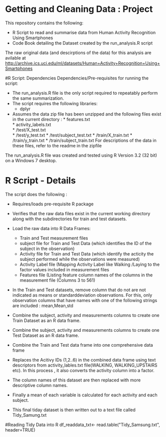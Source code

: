 # Getting and Cleaning Data : Project

This repository contains the following:

* R Script to read and summarise data from Human Activity Recognition Using Smartphones
* Code Book detailing the Dataset created by the run_analysis.R script


The raw original data (and descirptions of the data) for  this analysis  are avilable at http://archive.ics.uci.edu/ml/datasets/Human+Activity+Recognition+Using+Smartphones  


#R Script: Dependencies
Dependencies/Pre-requisites for running the script:

* The run_analysis.R file is the only script required to repeatably perform the same summarization. 
* The script requires the following libraries:
    * dplyr
* Assumes the data zip file has been unzipped and the following files exist in the current directory :
      *     features.txt            
      *     activity_labels.txt     
      *     /test/X_test.txt        
      *     /test/y_test.txt
      *     /test/subject_test.txt
      *     /train/X_train.txt
      *     /train/y_train.txt
      *     /train/subject_train.txt
      For descriptions of the data in these files, refer to the readme in the zipfile   

The run_analysis.R file was created and tested using R Version 3.2 (32 bit) on a Windows 7 desktop.



# R Script -  Details
The script does the following :
*  Requires/loads  pre-requisite R package
*  Verifies that the raw data files exist in the current working directory along with the subdirectories for train and test datasets.
*  Load the raw data into R Data Frames:
      * Train and Test measurement files
      * subject file for Train and Test Data (which identifies the  ID of the subject in the observation)
      * Activity file for Train and Test Data (which identify the acticity the subject performed while the observations were measured)
      * Activity Label file (Mapping Activity Label like Walking /Laying to the factor values included in measurement files
      * Features file (Listing feature column names of the columns in the measurement file (Columns 3 to 561)
      
*  In the Train and Test datasets, remove column that do not are not indicated as means or standarddeviation observations. For this, only observation columns that have names with one of the following strings are included : mean,Mean,std 
*  Combine the subject, activity and measurements columns to create one Train Dataset as an R data frame.
*  Combine the subject, activity and measurements columns to create one Test Dataset as an R data frame.
*  Combine the Train and Test data frame into one comprehensive data frame
*  Replaces the Acitivy IDs (1,2..6) in the combined data frame using text descriptors from activity_lables.txt file(WALKING, WALKING_UPSTAIRS etc). In this process , it also converts the activity column into a factor.
*  The column names of this dataset are then replaced with more descriptive column names.
*  Finally a mean of each variable is calculated for each activity and each subject. 
*  This final tiday dataset is then written out to a text file called Tidy_Samung.txt

#Reading Tidy Data into R
df_readdata_txt<- read.table("Tidy_Samsung.txt", header=TRUE)






